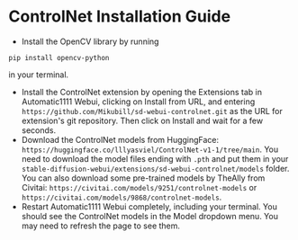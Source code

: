 # ControlNet Installation Guide

- Install the OpenCV library by running 

`pip install opencv-python` 

in your terminal.
- Install the ControlNet extension by opening the Extensions tab in Automatic1111 Webui, clicking on Install from URL, and entering `https://github.com/Mikubill/sd-webui-controlnet.git` as the URL for extension's git repository. Then click on Install and wait for a few seconds.
- Download the ControlNet models from HuggingFace: `https://huggingface.co/lllyasviel/ControlNet-v1-1/tree/main`. You need to download the model files ending with `.pth` and put them in your `stable-diffusion-webui/extensions/sd-webui-controlnet/models` folder. You can also download some pre-trained models by TheAlly from Civitai: `https://civitai.com/models/9251/controlnet-models` or `https://civitai.com/models/9868/controlnet-models`.
- Restart Automatic1111 Webui completely, including your terminal. You should see the ControlNet models in the Model dropdown menu. You may need to refresh the page to see them.
